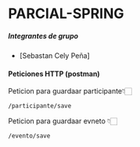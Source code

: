 # PARCIAL-SPRING

##### Integrantes de grupo
- [Sebastan Cely Peña]


#### Peticiones HTTP (postman)
Peticion para guardaar participante👇🏻

```bash
/participante/save
```

Peticion para guardaar evneto 👇🏻

```bash
/evento/save
```

